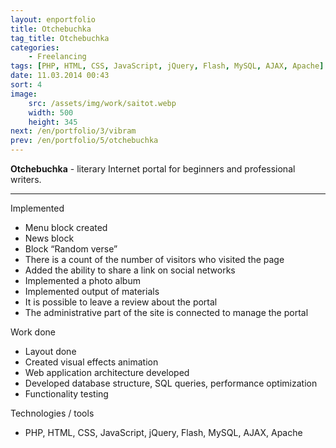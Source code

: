 ```yaml
---
layout: enportfolio
title: Otchebuchka
tag_title: Otchebuchka
categories:
    - Freelancing
tags: [PHP, HTML, CSS, JavaScript, jQuery, Flash, MySQL, AJAX, Apache]
date: 11.03.2014 00:43
sort: 4
image: 
    src: /assets/img/work/saitot.webp 
    width: 500
    height: 345
next: /en/portfolio/3/vibram
prev: /en/portfolio/5/otchebuchka
---
```


**Otchebuchka** - literary Internet portal for beginners and professional writers.

---

Implemented

* Menu block created
* News block
* Block “Random verse”
* There is a count of the number of visitors who visited the page
* Added the ability to share a link on social networks
* Implemented a photo album
* Implemented output of materials
* It is possible to leave a review about the portal
* The administrative part of the site is connected to manage the portal

Work done

* Layout done
* Created visual effects animation
* Web application architecture developed
* Developed database structure, SQL queries, performance optimization
* Functionality testing

Technologies / tools

* PHP, HTML, CSS, JavaScript, jQuery, Flash, MySQL, AJAX, Apache

